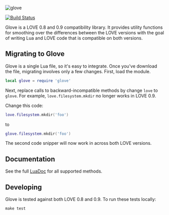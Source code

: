 ![glove](http://i.imgur.com/ziiJIX6.png)

[![Build Status](https://travis-ci.org/stackmachine/glove.png?branch=master)](https://travis-ci.org/stackmachine/glove)

Glove is a LOVE 0.8 and 0.9 compatibility library. It provides utility
functions for smoothing over the differences between the LOVE versions with the
goal of writing Lua and LOVE code that is compatible on both versions.

## Migrating to Glove

Glove is a single Lua file, so it's easy to integrate. Once you've download the
file, migrating involves only a few changes. First, load the module.

```lua
local glove = require 'glove'
```

Next, replace calls to backward-incompatible methods by change `love` to
`glove`. For example, `love.filesystem.mkdir` no longer works in LOVE 0.9. 

Change this code:

```lua
love.filesystem.mkdir('foo')
```

to

```lua
glove.filesystem.mkdir('foo')
```

The second code snipper will now work in across both LOVE versions.

## Documentation

See the full [LuaDoc]() for all supported methods.

## Developing

Glove is tested against both LOVE 0.8 and 0.9. To run these tests locally:

    make test
